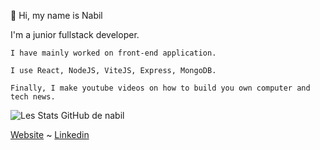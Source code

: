 👋 Hi, my name is Nabil

I'm a junior fullstack developer.

    I have mainly worked on front-end application.

    I use React, NodeJS, ViteJS, Express, MongoDB.

    Finally, I make youtube videos on how to build you own computer and tech news.

![Les Stats GitHub de nabil](https://github-readme-stats.vercel.app/api?username=nabilsli&show_icons=true&theme=dark&hide_rank=true)

[Website](https://slimani-nabil.netlify.app/) ~ [Linkedin](www.linkedin.com/in/nabil-slimani-620848272)
